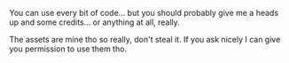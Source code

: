 You can use every bit of code... but you should probably give me a heads up and some credits... or anything at all, really.

The assets are mine tho so really, don't steal it. If you ask nicely I can give you permission to use them tho.